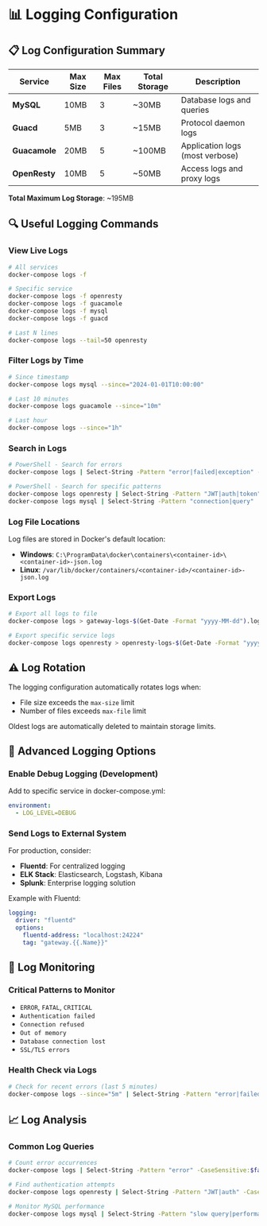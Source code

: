 # 📊 Logging Configuration

## 📋 Log Configuration Summary

| Service | Max Size | Max Files | Total Storage | Description |
|---------|----------|-----------|---------------|-------------|
| **MySQL** | 10MB | 3 | ~30MB | Database logs and queries |
| **Guacd** | 5MB | 3 | ~15MB | Protocol daemon logs |
| **Guacamole** | 20MB | 5 | ~100MB | Application logs (most verbose) |
| **OpenResty** | 10MB | 5 | ~50MB | Access logs and proxy logs |

**Total Maximum Log Storage**: ~195MB

## 🔍 Useful Logging Commands

### View Live Logs
```bash
# All services
docker-compose logs -f

# Specific service
docker-compose logs -f openresty
docker-compose logs -f guacamole
docker-compose logs -f mysql
docker-compose logs -f guacd

# Last N lines
docker-compose logs --tail=50 openresty
```

### Filter Logs by Time
```bash
# Since timestamp
docker-compose logs mysql --since="2024-01-01T10:00:00"

# Last 10 minutes
docker-compose logs guacamole --since="10m"

# Last hour
docker-compose logs --since="1h"
```

### Search in Logs
```bash
# PowerShell - Search for errors
docker-compose logs | Select-String -Pattern "error|failed|exception" -CaseSensitive:$false

# PowerShell - Search for specific patterns
docker-compose logs openresty | Select-String -Pattern "JWT|auth|token"
docker-compose logs mysql | Select-String -Pattern "connection|query"
```

### Log File Locations
Log files are stored in Docker's default location:
- **Windows**: `C:\ProgramData\docker\containers\<container-id>\<container-id>-json.log`
- **Linux**: `/var/lib/docker/containers/<container-id>/<container-id>-json.log`

### Export Logs
```bash
# Export all logs to file
docker-compose logs > gateway-logs-$(Get-Date -Format "yyyy-MM-dd").log

# Export specific service logs
docker-compose logs openresty > openresty-logs-$(Get-Date -Format "yyyy-MM-dd").log
```

## ⚠️ Log Rotation

The logging configuration automatically rotates logs when:
- File size exceeds the `max-size` limit
- Number of files exceeds `max-file` limit

Oldest logs are automatically deleted to maintain storage limits.

## 🔧 Advanced Logging Options

### Enable Debug Logging (Development)
Add to specific service in docker-compose.yml:
```yaml
environment:
  - LOG_LEVEL=DEBUG
```

### Send Logs to External System
For production, consider:
- **Fluentd**: For centralized logging
- **ELK Stack**: Elasticsearch, Logstash, Kibana
- **Splunk**: Enterprise logging solution

Example with Fluentd:
```yaml
logging:
  driver: "fluentd"
  options:
    fluentd-address: "localhost:24224"
    tag: "gateway.{{.Name}}"
```

## 🚨 Log Monitoring

### Critical Patterns to Monitor
- `ERROR`, `FATAL`, `CRITICAL`
- `Authentication failed`
- `Connection refused`
- `Out of memory`
- `Database connection lost`
- `SSL/TLS errors`

### Health Check via Logs
```bash
# Check for recent errors (last 5 minutes)
docker-compose logs --since="5m" | Select-String -Pattern "error|failed|fatal" -CaseSensitive:$false
```

## 📈 Log Analysis

### Common Log Queries
```bash
# Count error occurrences
docker-compose logs | Select-String -Pattern "error" -CaseSensitive:$false | Measure-Object

# Find authentication attempts
docker-compose logs openresty | Select-String -Pattern "JWT|auth" -CaseSensitive:$false

# Monitor MySQL performance
docker-compose logs mysql | Select-String -Pattern "slow query|performance|timeout"
```